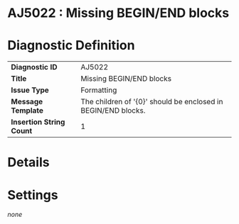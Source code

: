 # AJ5022 : Missing BEGIN/END blocks

<style>
    .header{
        font-weight: bold;
        text-align: left;
    }
</style>

# Diagnostic Definition

<table>
  <tr>
    <td class="header">Diagnostic ID</td>
    <td>AJ5022</td>
  </tr>
  <tr>
    <td class="header">Title</td>
    <td>Missing BEGIN/END blocks</td>
  </tr>
  <tr>
    <td class="header">Issue Type</td>
    <td>Formatting</td>
  </tr>
  <tr>
    <td class="header">Message Template</td>
    <td>The children of '{0}' should be enclosed in BEGIN/END blocks.</td>
  </tr>
  <tr>
    <td class="header">Insertion String Count</td>
    <td>1</td>
  </tr>
</table>

# Details



# Settings

*none*

